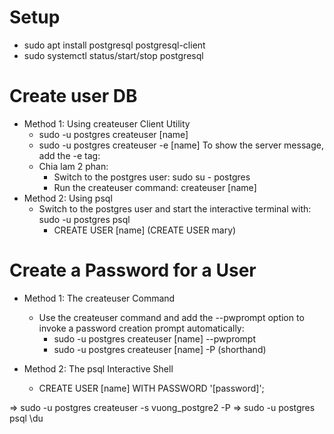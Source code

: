 # Setup 
+ sudo apt install postgresql postgresql-client
+ sudo systemctl status/start/stop postgresql
# Create user DB
+ Method 1: Using createuser Client Utility
  + sudo -u postgres createuser [name]
  + sudo -u postgres createuser -e [name] To show the server message, add the -e tag:
  + Chia lam 2 phan:
    + Switch to the postgres user: sudo su - postgres
    + Run the createuser command: createuser [name]
+ Method 2: Using psql
  + Switch to the postgres user and start the interactive terminal with: sudo -u postgres psql
    + CREATE USER [name] (CREATE USER mary)
# Create a Password for a User
+ Method 1: The createuser Command
    + Use the createuser command and add the --pwprompt option to invoke a password creation prompt automatically:
      + sudo -u postgres createuser [name] --pwprompt
      + sudo -u postgres createuser [name] -P (shorthand)

+ Method 2: The psql Interactive Shell
    + CREATE USER [name] WITH PASSWORD '[password]';

=> sudo -u postgres createuser -s vuong_postgre2 -P
=> sudo -u postgres psql 
  \du 

  